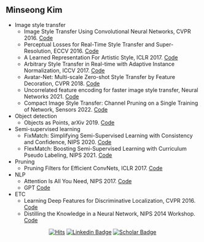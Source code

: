 ## Minseong Kim

* Image style transfer
  - Image Style Transfer Using Convolutional Neural Networks, CVPR 2016. [Code](https://github.com/tyui592/neural_style_transfer)
  - Perceptual Losses for Real-Time Style Transfer and Super-Resolution, ECCV 2016. [Code](https://github.com/tyui592/Perceptual_loss_for_real_time_style_transfer)
  - A Learned Representation For Artistic Style, ICLR 2017. [Code](https://github.com/tyui592/A_Learned_Representation_For_Artistic_Style)
  - Arbitrary Style Transfer in Real-time with Adaptive Instance Normalization, ICCV 2017. [Code](https://github.com/tyui592/AdaIN_Pytorch)
  - Avatar-Net: Multi-scale Zero-shot Style Transfer by Feature Decoration, CVPR 2018. [Code](https://github.com/tyui592/Avatar-Net_Pytorch)
  - Uncorrelated feature encoding for faster image style transfer, Neural Networks 2021. [Code](https://github.com/tyui592/uncorrelated_feature_encoding_for_faster_style_transfer)
  - Compact Image Style Transfer: Channel Pruning on a Single Training of Network, Sensors 2022. [Code](https://github.com/tyui592/compact_image_style_transfer)
* Object detection
  - Objects as Points, arXiv 2019. [Code](https://github.com/tyui592/Real_Time_Helmet_Detection)
* Semi-supervised learning
  - FixMatch: Simplifying Semi-Supervised Learning with Consistency and Confidence, NIPS 2020. [Code](https://github.com/tyui592/pytorch_FixMatch)
  - FlexMatch: Boosting Semi-Supervised Learning with Curriculum Pseudo Labeling, NIPS 2021. [Code](https://github.com/tyui592/pytorch_FlexMatch)
* Pruning
  - Pruning Filters for Efficient ConvNets, ICLR 2017. [Code](https://github.com/tyui592/Pruning_filters_for_efficient_convnets)
* NLP
  - Attention Is All You Need, NIPS 2017. [Code](https://github.com/tyui592/transformer_study)
  - GPT [Code](https://github.com/tyui592/gpt_study)
* ETC
  - Learning Deep Features for Discriminative Localization, CVPR 2016. [Code](https://github.com/tyui592/class_activation_map)
  - Distilling the Knowledge in a Neural Network, NIPS 2014 Workshop. [Code](https://github.com/tyui592/knowledge_distillation)

<div align=center>
  
[![Hits](https://hits.seeyoufarm.com/api/count/incr/badge.svg?url=https%3A%2F%2Fgithub.com%2Ftyui592&count_bg=%2379C83D&title_bg=%23555555&icon=&icon_color=%23E7E7E7&title=hits&edge_flat=false)](https://hits.seeyoufarm.com)
[![Linkedin Badge](https://img.shields.io/badge/-LinkedIn-blue?style=flat-square&logo=Linkedin&logoColor=white)](https://www.linkedin.com/in/tyui592/)
[![Scholar Badge](https://img.shields.io/badge/-Google_Scholar-%234285F4?style=flat-square&logo=GoogleScholar&logoColor=white)](https://scholar.google.com/citations?user=Hjwiw4MAAAAJ&hl=ko&authuser=1)

</div>
